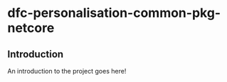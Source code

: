 # dfc-personalisation-common-pkg-netcore

## Introduction

An introduction to the project goes here!